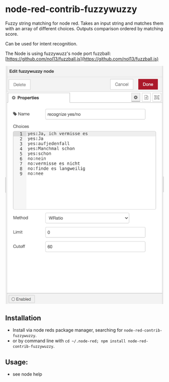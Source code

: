 # node-red-contrib-fuzzywuzzy

Fuzzy string matching for node red. Takes an input string and matches them with an array of different choices. Outputs comparison ordered by matching score.

Can be used for intent recognition.

The Node is using fuzzywuzz's node port fuzzball: [https://github.com/nol13/fuzzball.js](https://github.com/nol13/fuzzball.js)

![node-configuration](docs/node-configuration.png)

## Installation

* Install via node reds package manager, searching for `node-red-contrib-fuzzywuzzy`.
* or by command line with `cd ~/.node-red; npm install node-red-contrib-fuzzywuzzy`.

## Usage:

* see node help